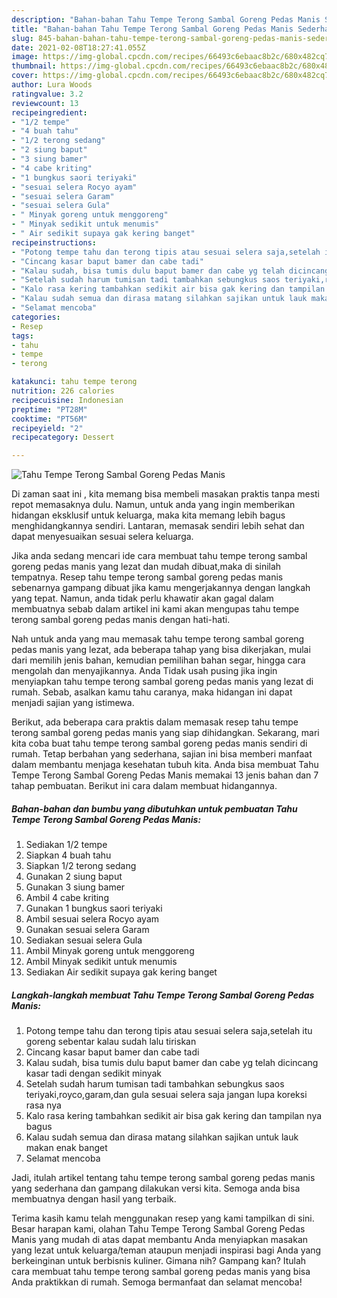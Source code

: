 ```yaml
---
description: "Bahan-bahan Tahu Tempe Terong Sambal Goreng Pedas Manis Sederhana Untuk Jualan"
title: "Bahan-bahan Tahu Tempe Terong Sambal Goreng Pedas Manis Sederhana Untuk Jualan"
slug: 845-bahan-bahan-tahu-tempe-terong-sambal-goreng-pedas-manis-sederhana-untuk-jualan
date: 2021-02-08T18:27:41.055Z
image: https://img-global.cpcdn.com/recipes/66493c6ebaac8b2c/680x482cq70/tahu-tempe-terong-sambal-goreng-pedas-manis-foto-resep-utama.jpg
thumbnail: https://img-global.cpcdn.com/recipes/66493c6ebaac8b2c/680x482cq70/tahu-tempe-terong-sambal-goreng-pedas-manis-foto-resep-utama.jpg
cover: https://img-global.cpcdn.com/recipes/66493c6ebaac8b2c/680x482cq70/tahu-tempe-terong-sambal-goreng-pedas-manis-foto-resep-utama.jpg
author: Lura Woods
ratingvalue: 3.2
reviewcount: 13
recipeingredient:
- "1/2 tempe"
- "4 buah tahu"
- "1/2 terong sedang"
- "2 siung baput"
- "3 siung bamer"
- "4 cabe kriting"
- "1 bungkus saori teriyaki"
- "sesuai selera Rocyo ayam"
- "sesuai selera Garam"
- "sesuai selera Gula"
- " Minyak goreng untuk menggoreng"
- " Minyak sedikit untuk menumis"
- " Air sedikit supaya gak kering banget"
recipeinstructions:
- "Potong tempe tahu dan terong tipis atau sesuai selera saja,setelah itu goreng sebentar kalau sudah lalu tiriskan"
- "Cincang kasar baput bamer dan cabe tadi"
- "Kalau sudah, bisa tumis dulu baput bamer dan cabe yg telah dicincang kasar tadi dengan sedikit minyak"
- "Setelah sudah harum tumisan tadi tambahkan sebungkus saos teriyaki,royco,garam,dan gula sesuai selera saja jangan lupa koreksi rasa nya"
- "Kalo rasa kering tambahkan sedikit air bisa gak kering dan tampilan nya bagus"
- "Kalau sudah semua dan dirasa matang silahkan sajikan untuk lauk makan enak banget"
- "Selamat mencoba"
categories:
- Resep
tags:
- tahu
- tempe
- terong

katakunci: tahu tempe terong 
nutrition: 226 calories
recipecuisine: Indonesian
preptime: "PT28M"
cooktime: "PT56M"
recipeyield: "2"
recipecategory: Dessert

---
```



![Tahu Tempe Terong Sambal Goreng Pedas Manis](https://img-global.cpcdn.com/recipes/66493c6ebaac8b2c/680x482cq70/tahu-tempe-terong-sambal-goreng-pedas-manis-foto-resep-utama.jpg)

Di zaman  saat ini , kita memang bisa membeli masakan praktis tanpa mesti repot memasaknya dulu. Namun, untuk anda yang ingin memberikan hidangan eksklusif untuk keluarga, maka kita memang lebih bagus menghidangkannya sendiri. Lantaran, memasak sendiri lebih sehat dan dapat menyesuaikan sesuai selera keluarga.

Jika anda sedang mencari ide cara membuat tahu tempe terong sambal goreng pedas manis yang lezat dan mudah dibuat,maka di sinilah tempatnya. Resep tahu tempe terong sambal goreng pedas manis  sebenarnya gampang dibuat jika kamu mengerjakannya dengan langkah yang tepat. Namun, anda tidak perlu khawatir akan gagal dalam membuatnya 
sebab dalam artikel ini kami akan mengupas tahu tempe terong sambal goreng pedas manis dengan hati-hati.  



Nah untuk anda yang mau memasak tahu tempe terong sambal goreng pedas manis yang lezat, ada beberapa tahap yang bisa dikerjakan, mulai dari memilih jenis bahan, kemudian pemilihan bahan segar, hingga cara mengolah dan menyajikannya. Anda Tidak usah pusing jika ingin menyiapkan tahu tempe terong sambal goreng pedas manis yang lezat di rumah. Sebab, asalkan kamu  tahu caranya, maka hidangan ini dapat menjadi sajian yang istimewa.

Berikut, ada beberapa cara praktis  dalam memasak resep tahu tempe terong sambal goreng pedas manis yang siap dihidangkan. Sekarang, mari kita coba buat tahu tempe terong sambal goreng pedas manis sendiri di rumah. Tetap berbahan yang sederhana, sajian ini bisa memberi manfaat dalam membantu menjaga kesehatan tubuh kita. Anda bisa membuat Tahu Tempe Terong Sambal Goreng Pedas Manis memakai 13 jenis bahan dan 7 tahap pembuatan. Berikut ini cara dalam membuat hidangannya.

<!--inarticleads1-->

##### Bahan-bahan dan bumbu yang dibutuhkan untuk pembuatan Tahu Tempe Terong Sambal Goreng Pedas Manis:

1. Sediakan 1/2 tempe
1. Siapkan 4 buah tahu
1. Siapkan 1/2 terong sedang
1. Gunakan 2 siung baput
1. Gunakan 3 siung bamer
1. Ambil 4 cabe kriting
1. Gunakan 1 bungkus saori teriyaki
1. Ambil sesuai selera Rocyo ayam
1. Gunakan sesuai selera Garam
1. Sediakan sesuai selera Gula
1. Ambil  Minyak goreng untuk menggoreng
1. Ambil  Minyak sedikit untuk menumis
1. Sediakan  Air sedikit supaya gak kering banget




<!--inarticleads2-->

##### Langkah-langkah membuat Tahu Tempe Terong Sambal Goreng Pedas Manis:

1. Potong tempe tahu dan terong tipis atau sesuai selera saja,setelah itu goreng sebentar kalau sudah lalu tiriskan
1. Cincang kasar baput bamer dan cabe tadi
1. Kalau sudah, bisa tumis dulu baput bamer dan cabe yg telah dicincang kasar tadi dengan sedikit minyak
1. Setelah sudah harum tumisan tadi tambahkan sebungkus saos teriyaki,royco,garam,dan gula sesuai selera saja jangan lupa koreksi rasa nya
1. Kalo rasa kering tambahkan sedikit air bisa gak kering dan tampilan nya bagus
1. Kalau sudah semua dan dirasa matang silahkan sajikan untuk lauk makan enak banget
1. Selamat mencoba




Jadi, itulah artikel tentang  tahu tempe terong sambal goreng pedas manis  yang sederhana dan gampang dilakukan versi kita. Semoga anda bisa membuatnya dengan hasil yang terbaik. 

Terima kasih kamu telah menggunakan resep yang kami tampilkan di sini. Besar harapan kami, olahan  Tahu Tempe Terong Sambal Goreng Pedas Manis yang mudah di atas dapat membantu Anda menyiapkan masakan yang lezat untuk keluarga/teman ataupun menjadi inspirasi bagi Anda yang berkeinginan untuk berbisnis kuliner. Gimana nih? Gampang kan? Itulah cara membuat tahu tempe terong sambal goreng pedas manis yang bisa Anda praktikkan di rumah. Semoga bermanfaat dan selamat mencoba!


